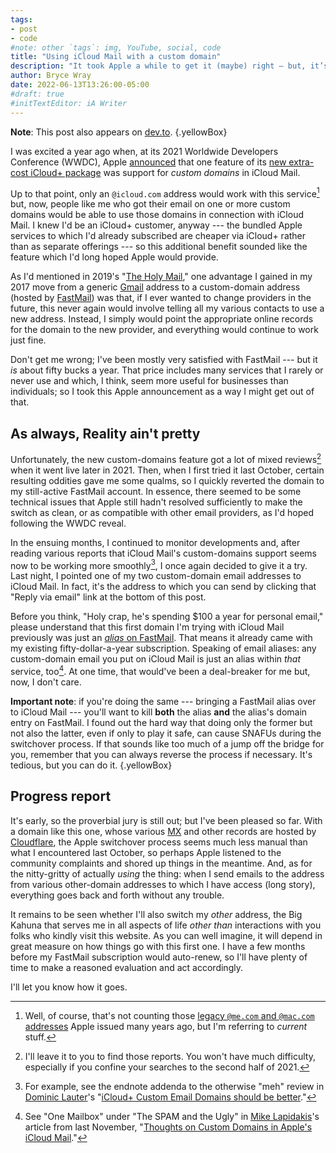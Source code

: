 ```yaml
---
tags:
- post
- code
#note: other `tags`: img, YouTube, social, code
title: "Using iCloud Mail with a custom domain"
description: "It took Apple a while to get it (maybe) right — but, it’s “so far, so good” on something announced at last year’s WWDC."
author: Bryce Wray
date: 2022-06-13T13:26:00-05:00
#draft: true
#initTextEditor: iA Writer
---
```


**Note**: This post also appears on [dev.to](https://dev.to/brycewray/using-icloud-mail-with-a-custom-domain-24pc).
{.yellowBox}

I was excited a year ago when, at its 2021 Worldwide Developers Conference (WWDC), Apple [announced](https://9to5mac.com/2021/06/07/custom-domain-names-are-coming-to-icloud-mail-with-icloud/) that one feature of its [new extra-cost iCloud+ package](https://www.macrumors.com/2021/06/07/apple-announces-icloud-with-private-relay-more/) was support for *custom domains* in iCloud Mail.

Up to that point, only an `@icloud.com` address would work with this service[^meCom] but, now, people like me who got their email on one or more custom domains would be able to use those domains in connection with iCloud Mail. I knew I'd be an iCloud+ customer, anyway --- the bundled Apple services to which I'd already subscribed are cheaper via iCloud+ rather than as separate offerings --- so this additional benefit sounded like the feature which I'd long hoped Apple would provide.

[^meCom]: Well, of course, that's not counting those [legacy `@me.com` and `@mac.com` addresses](https://support.apple.com/en-us/HT201771) Apple issued many years ago, but I'm referring to *current* stuff.

As I'd mentioned in 2019's "[The Holy Mail](/posts/2019/05/the-holy-mail/)," one advantage I gained in my 2017 move from a generic [Gmail](https://en.wikipedia.org/wiki/Gmail) address to a custom-domain address (hosted by [FastMail](https://fastmail.com)) was that, if I ever wanted to change providers in the future, this never again would involve telling all my various contacts to use a new address. Instead, I simply would point the appropriate online records for the domain to the new provider, and everything would continue to work just fine.

Don't get me wrong; I've been mostly very satisfied with FastMail --- but it *is* about fifty bucks a year. That price includes many services that I rarely or never use and which, I think, seem more useful for businesses than individuals; so I took this Apple announcement as a way I might get out of that.

## As always, Reality ain't pretty

Unfortunately, the new custom-domains feature got a lot of mixed reviews[^reviews] when it went live later in 2021. Then, when I first tried it last October, certain resulting oddities gave me some qualms, so I quickly reverted the domain to my still-active FastMail account. In essence, there seemed to be some technical issues that Apple still hadn't resolved sufficiently to make the switch as clean, or as compatible with other email providers, as I'd hoped following the WWDC reveal.

[^reviews]: I'll leave it to you to find those reports. You won't have much difficulty, especially if you confine your searches to the second half of 2021.

In the ensuing months, I continued to monitor developments and, after reading various reports that iCloud Mail's custom-domains support seems now to be working more smoothly[^additions], I once again decided to give it a try. Last night, I pointed one of my two custom-domain email addresses to iCloud Mail. In fact, it's the address to which you can send by clicking that "Reply via email" link at the bottom of this post.

[^additions]: For example, see the endnote addenda to the otherwise "meh" review in [Dominic Lauter](https://domlaut.com/)'s "[iCloud+ Custom Email Domains should be better](https://domlaut.com/icloud-custom-email-domains-should-be-better/)."

Before you think, "Holy crap, he's spending $100 a year for personal email," please understand that this first domain I'm trying with iCloud Mail previously was just an [*alias* on FastMail](https://www.fastmail.help/hc/en-us/articles/360060591073-How-to-set-up-aliases). That means it already came with my existing fifty-dollar-a-year subscription. Speaking of email aliases: any custom-domain email you put on iCloud Mail is just an alias within *that* service, too[^oneMB]. At one time, that would've been a deal-breaker for me but, now, I don't care.

[^oneMB]: See "One Mailbox" under "The SPAM and the Ugly" in [Mike Lapidakis](https://mike.lapidak.is/)'s article from last November, "[Thoughts on Custom Domains in Apple's iCloud Mail](https://empty.coffee/thoughts-on-custom-domains-in-apple-icloud-mail/)."

<strong class="red">Important note</strong>: if you're doing the same --- bringing a FastMail alias over to iCloud Mail --- you'll want to kill **both** the alias **and** the alias's domain entry on FastMail. I found out the hard way that doing only the former but not also the latter, even if only to play it safe, can cause SNAFUs during the switchover process. If that sounds like too much of a jump off the bridge for you, remember that you can always reverse the process if necessary. It's tedious, but you can do it.
{.yellowBox}

## Progress report

It's early, so the proverbial jury is still out; but I've been pleased so far. With a domain like this one, whose various [MX](https://en.wikipedia.org/wiki/MX_record) and other records are hosted by [Cloudflare](https://cloudflare.com), the Apple switchover process seems much less manual than what I encountered last October, so perhaps Apple listened to the community complaints and shored up things in the meantime. And, as for the nitty-gritty of actually *using* the thing: when I send emails to the address from various other-domain addresses to which I have access (long story), everything goes back and forth without any trouble.

It remains to be seen whether I'll also switch my *other* address, the Big Kahuna that serves me in all aspects of life *other than* interactions with you folks who kindly visit this website. As you can well imagine, it will depend in great measure on how things go with this first one. I have a few months before my FastMail subscription would auto-renew, so I'll have plenty of time to make a reasoned evaluation and act accordingly.

I'll let you know how it goes.
